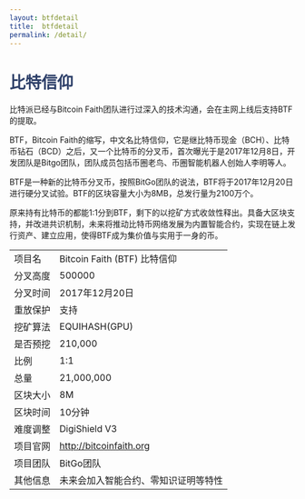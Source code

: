 ```yaml
---
layout: btfdetail
title:  btfdetail
permalink: /detail/
---
```

<h1 style="color: #2F416A">比特信仰</h1>
<p>比特派已经与Bitcoin Faith团队进行过深入的技术沟通，会在主网上线后支持BTF的提取。
</p>
<p>BTF，Bitcoin Faith的缩写，中文名比特信仰，它是继比特币现金（BCH）、比特币钻石（BCD）之后，又一个比特币的分叉币，首次曝光于是2017年12月8日，开发团队是Bitgo团队，团队成员包括币圈老鸟、币圈智能机器人创始人李明等人。
</p>
<p>BTF是一种新的比特币分叉币，按照BitGo团队的说法，BTF将于2017年12月20日进行硬分叉试验。BTF的区块容量大小为8MB，总发行量为2100万个。
</p>
<p>原来持有比特币的都能1:1分到BTF，剩下的以挖矿方式收敛性释出。具备大区块支持，并改进共识机制，未来将推动比特币网络发展为内置智能合约，实现在链上发行资产、建立应用，使得BTF成为集价值与实用于一身的币。
</p>
<table class="center">
  <tbody>
    <tr>
        <td class="tablehalf">项目名</td>
        <td class="tablehalf">Bitcoin Faith (BTF) 比特信仰</td>
    </tr>
    <tr>
        <td>分叉高度</td>
        <td>500000</td>
    </tr>
    <tr>
        <td>分叉时间</td>
        <td>2017年12月20日</td>
    </tr>
    <tr>
        <td>重放保护</td>
        <td>支持</td>
    </tr>
    <tr>
        <td>挖矿算法</td>
        <td>EQUIHASH(GPU)</td>
    </tr>
    <tr>
        <td>是否预挖</td>
        <td>210,000</td>
    </tr>
    <tr>
        <td>比例</td>
        <td>1:1</td>
    </tr>
    <tr>
        <td>总量</td>
        <td>21,000,000</td>
    </tr>
    <tr>
        <td>区块大小</td>
        <td>8M</td>
    </tr>
    <tr>
        <td>区块时间</td>
        <td>10分钟</td>
    </tr>
    <tr>
        <td>难度调整</td>
        <td>DigiShield V3</td>
    </tr>
    <tr>
        <td>项目官网</td>
        <td><a href="http://bitcoinfaith.org/" target="_blank">http://bitcoinfaith.org</a></td>
    </tr>
    <tr>
        <td>项目团队</td>
        <td>BitGo团队</td>
    </tr>
    <tr>
        <td>其他信息</td>
        <td>未来会加入智能合约、零知识证明等特性</td>
    </tr>
  </tbody>
</table>